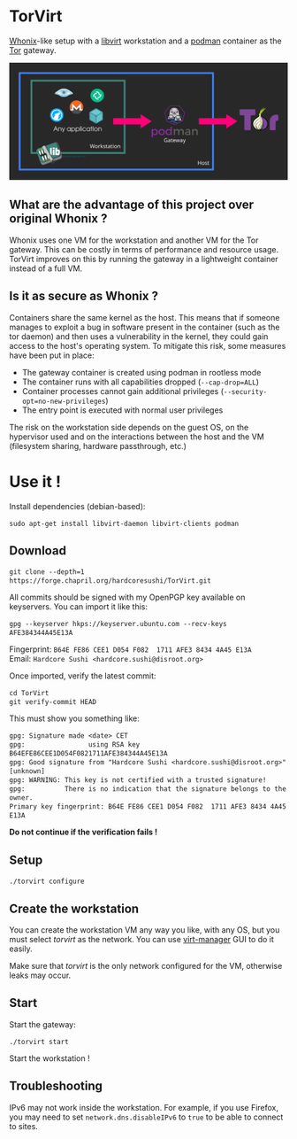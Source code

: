# TorVirt
[Whonix](https://www.whonix.org)-like setup with a [libvirt](https://libvirt.org) workstation and a [podman](https://podman.io) container as the [Tor](https://torproject.org) gateway.

![TorVirt illustration diagram](images/diagram.svg)

## What are the advantage of this project over original Whonix ?
Whonix uses one VM for the workstation and another VM for the Tor gateway. This can be costly in terms of performance and resource usage. TorVirt improves on this by running the gateway in a lightweight container instead of a full VM.

## Is it as secure as Whonix ?
Containers share the same kernel as the host. This means that if someone manages to exploit a bug in software present in the container (such as the tor daemon) and then uses a vulnerability in the kernel, they could gain access to the host's operating system. To mitigate this risk, some measures have been put in place:
- The gateway container is created using podman in rootless mode
- The container runs with all capabilities dropped (`--cap-drop=ALL`)
- Container processes cannot gain additional privileges (`--security-opt=no-new-privileges`)
- The entry point is executed with normal user privileges

The risk on the workstation side depends on the guest OS, on the hypervisor used and on the interactions between the host and the VM (filesystem sharing, hardware passthrough, etc.)

# Use it !

Install dependencies (debian-based):
```
sudo apt-get install libvirt-daemon libvirt-clients podman
```

## Download
```
git clone --depth=1 https://forge.chapril.org/hardcoresushi/TorVirt.git
```
All commits should be signed with my OpenPGP key available on keyservers. You can import it like this:
```
gpg --keyserver hkps://keyserver.ubuntu.com --recv-keys AFE384344A45E13A
```
Fingerprint: `B64E FE86 CEE1 D054 F082  1711 AFE3 8434 4A45 E13A` \
Email: `Hardcore Sushi <hardcore.sushi@disroot.org>`

Once imported, verify the latest commit:
```
cd TorVirt
git verify-commit HEAD
```
This must show you something like:
```
gpg: Signature made <date> CET
gpg:                using RSA key B64EFE86CEE1D054F0821711AFE384344A45E13A
gpg: Good signature from "Hardcore Sushi <hardcore.sushi@disroot.org>" [unknown]
gpg: WARNING: This key is not certified with a trusted signature!
gpg:          There is no indication that the signature belongs to the owner.
Primary key fingerprint: B64E FE86 CEE1 D054 F082  1711 AFE3 8434 4A45 E13A
```
**Do not continue if the verification fails !**

## Setup
```
./torvirt configure
```

## Create the workstation
You can create the workstation VM any way you like, with any OS, but you must select *torvirt* as the network. You can use [virt-manager](https://virt-manager.org) GUI to do it easily.

Make sure that *torvirt* is the only network configured for the VM, otherwise leaks may occur.

## Start
Start the gateway:
```
./torvirt start
```

Start the workstation !

## Troubleshooting
IPv6 may not work inside the workstation. For example, if you use Firefox, you may need to set `network.dns.disableIPv6` to `true` to be able to connect to sites.
